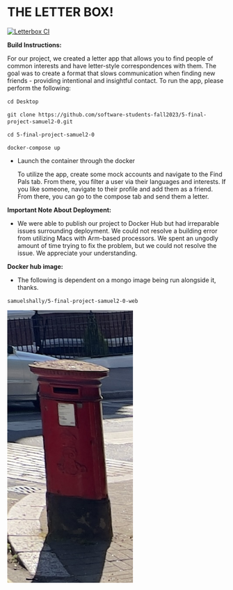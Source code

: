 # THE LETTER BOX!

[![Letterbox CI](https://github.com/software-students-fall2023/5-final-project-samuel2-0/actions/workflows/ci.yaml/badge.svg)](https://github.com/software-students-fall2023/5-final-project-samuel2-0/actions/workflows/ci.yaml/)

**Build Instructions:**

For our project, we created a letter app that allows you to find people of common interests and have letter-style correspondences with them. The goal was to create a format that slows communication when finding new friends - providing intentional and insightful contact. To run the app, please perform the following:


```
cd Desktop
```


```
git clone https://github.com/software-students-fall2023/5-final-project-samuel2-0.git
```

  
```
cd 5-final-project-samuel2-0
```


```
docker-compose up 
```

  
- Launch the container through the docker

  To utilize the app, create some mock accounts and navigate to the Find Pals tab. From there, you filter a user via their languages and interests. If you like someone, navigate to their profile and add them as a friend. From there, you can go to the compose tab and send them a letter. 

**Important Note About Deployment:** 
- We were able to publish our project to Docker Hub but had irreparable issues surrounding deployment. We could not resolve a building error from utilizing Macs with Arm-based processors. We spent an ungodly amount of time trying to fix the problem, but we could not resolve the issue. We appreciate your understanding. 

**Docker hub image:**
- The following is dependent on a mongo image being run alongside it, thanks. 
```
samuelshally/5-final-project-samuel2-0-web
```

![The letterbox](letterbox.jpg)

